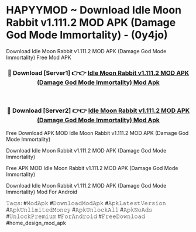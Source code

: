 # HAPYYMOD ~ Download Idle Moon Rabbit v1.111.2 MOD APK (Damage God Mode Immortality) - (0y4jo)
Download Idle Moon Rabbit v1.111.2 MOD APK (Damage God Mode Immortality) Free Mod APK

<div align="center">
<h3>🔴 Download [Server1] 👉👉 <a href="https://apk-comot.site?title=Idle_Moon_Rabbit_v1.111.2_MOD_APK_(Damage_God_Mode_Immortality)">Idle Moon Rabbit v1.111.2 MOD APK (Damage God Mode Immortality) Mod Apk</a></h3><br>

<h3>🔴 Download [Server2] 👉👉 <a href="https://apk-comot.site?title=Idle_Moon_Rabbit_v1.111.2_MOD_APK_(Damage_God_Mode_Immortality)">Idle Moon Rabbit v1.111.2 MOD APK (Damage God Mode Immortality) Mod Apk</a></h3>
</div>


Free Download APK MOD Idle Moon Rabbit v1.111.2 MOD APK (Damage God Mode Immortality)

Download Idle Moon Rabbit v1.111.2 MOD APK (Damage God Mode Immortality) 

Free APK MOD Idle Moon Rabbit v1.111.2 MOD APK (Damage God Mode Immortality) 

Download Idle Moon Rabbit v1.111.2 MOD APK (Damage God Mode Immortality) Mod For Android

𝚃𝚊𝚐𝚜: #𝙼𝚘𝚍𝙰𝚙𝚔 #𝙳𝚘𝚠𝚗𝚕𝚘𝚊𝚍𝙼𝚘𝚍𝙰𝚙𝚔 #𝙰𝚙𝚔𝙻𝚊𝚝𝚎𝚜𝚝𝚅𝚎𝚛𝚜𝚒𝚘𝚗 #𝙰𝚙𝚔𝚄𝚗𝚕𝚒𝚖𝚒𝚝𝚎𝚍𝙼𝚘𝚗𝚎𝚢 #𝙰𝚙𝚔𝚄𝚗𝚕𝚘𝚌𝚔𝙰𝚕𝚕 #𝙰𝚙𝚔𝙽𝚘𝙰𝚍𝚜 #𝚄𝚗𝚕𝚘𝚌𝚔𝙿𝚛𝚎𝚖𝚒𝚞𝚖 #𝙵𝚘𝚛𝙰𝚗𝚍𝚛𝚘𝚒𝚍 #𝙵𝚛𝚎𝚎𝙳𝚘𝚠𝚗𝚕𝚘𝚊𝚍 #home_design_mod_apk
